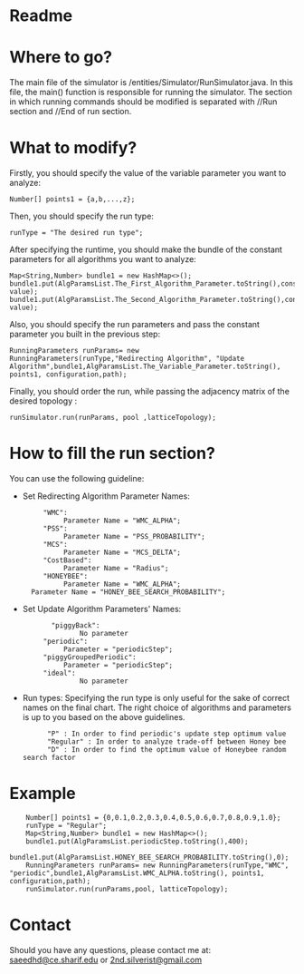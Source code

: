 # Readme


# Where to go?
The main file of the simulator is /entities/Simulator/RunSimulator.java.
In this file, the main() function is responsible for running the simulator. The section in which running commands should be modified is separated with //Run section and //End of run section.

# What to modify?

Firstly, you should specify the value of the variable parameter you want to analyze:

    Number[] points1 = {a,b,...,z};
Then, you should specify the run type:
        
    runType = "The desired run type";

After specifying the runtime, you should make the bundle of the constant parameters for all algorithms you want to analyze:

    Map<String,Number> bundle1 = new HashMap<>();
    bundle1.put(AlgParamsList.The_First_Algorithm_Parameter.toString(),constant value);
    bundle1.put(AlgParamsList.The_Second_Algorithm_Parameter.toString(),constant value);

Also, you should specify the run parameters and pass the constant parameter you built in the previous step:

    RunningParameters runParams= new RunningParameters(runType,"Redirecting Algorithm", "Update Algorithm",bundle1,AlgParamsList.The_Variable_Parameter.toString(), points1, configuration,path);
        
Finally, you should order the run, while passing the adjacency matrix of the desired topology :

    runSimulator.run(runParams, pool ,latticeTopology);


# How to fill the run section?

You can use the following guideline:

* Set Redirecting Algorithm Parameter Names: 

           "WMC":
                Parameter Name = "WMC_ALPHA";
           "PSS":
                Parameter Name = "PSS_PROBABILITY";
           "MCS":
                Parameter Name = "MCS_DELTA";
           "CostBased":
                Parameter Name = "Radius";
           "HONEYBEE":
                Parameter Name = "WMC_ALPHA";
		Parameter Name = "HONEY_BEE_SEARCH_PROBABILITY";

* Set Update Algorithm Parameters' Names: 
           
	         "piggyBack":
        		    No parameter
           "periodic":
                Parameter = "periodicStep";
           "piggyGroupedPeriodic":
                Parameter = "periodicStep";
           "ideal":
		            No parameter

* Run types:
	Specifying the run type is only useful for the sake of correct names on the final chart. The right choice of algorithms and parameters is up to you based on the above guidelines.

	        "P" : In order to find periodic's update step optimum value
	        "Regular" : In order to analyze trade-off between Honey bee
	        "D" : In order to find the optimum value of Honeybee random search factor


# Example

        Number[] points1 = {0,0.1,0.2,0.3,0.4,0.5,0.6,0.7,0.8,0.9,1.0};
        runType = "Regular";
        Map<String,Number> bundle1 = new HashMap<>();
        bundle1.put(AlgParamsList.periodicStep.toString(),400);
        bundle1.put(AlgParamsList.HONEY_BEE_SEARCH_PROBABILITY.toString(),0);
        RunningParameters runParams= new RunningParameters(runType,"WMC", "periodic",bundle1,AlgParamsList.WMC_ALPHA.toString(), points1, configuration,path);
        runSimulator.run(runParams,pool, latticeTopology);



# Contact

Should you have any questions, please contact me at: saeedhd@ce.sharif.edu or 2nd.silverist@gmail.com

